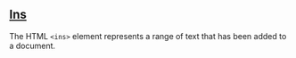 [Ins](https://developer.mozilla.org/en-US/docs/Web/HTML/Element/ins)
---
The HTML `<ins>` element represents a range of text that has been added to a document.